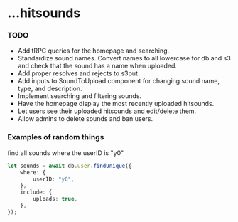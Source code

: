 # ...hitsounds

### TODO

-   Add tRPC queries for the homepage and searching.
-   Standardize sound names. Convert names to all lowercase for db and s3 and check that the sound has a name when uploaded.
-   Add proper resolves and rejects to s3put.
-   Add inputs to SoundToUpload component for changing sound name, type, and description.
-   Implement searching and filtering sounds.
-   Have the homepage display the most recently uploaded hitsounds.
-   Let users see their uploaded hitsounds and edit/delete them.
-   Allow admins to delete sounds and ban users.

### Examples of random things

find all sounds where the userID is "y0"

```ts
let sounds = await db.user.findUnique({
    where: {
        userID: "y0",
    },
    include: {
        uploads: true,
    },
});
```
